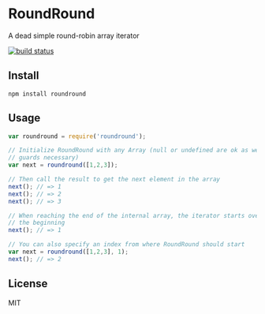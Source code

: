 # RoundRound

A dead simple round-robin array iterator

[![build
status](https://secure.travis-ci.org/watson/roundround.png)](http://travis-ci.org/watson/roundround)

## Install

```
npm install roundround
```

## Usage

```javascript
var roundround = require('roundround');

// Initialize RoundRound with any Array (null or undefined are ok as well, so no
// guards necessary)
var next = roundround([1,2,3]);

// Then call the result to get the next element in the array
next(); // => 1
next(); // => 2
next(); // => 3

// When reaching the end of the internal array, the iterator starts over from
// the beginning
next(); // => 1

// You can also specify an index from where RoundRound should start
var next = roundround([1,2,3], 1);
next(); // => 2
```

## License

MIT
